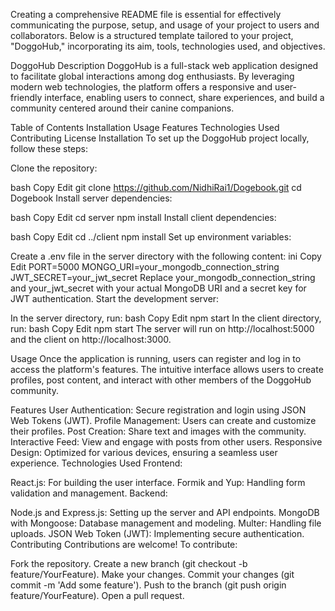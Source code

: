Creating a comprehensive README file is essential for effectively communicating the purpose, setup, and usage of your project to users and collaborators. Below is a structured template tailored to your project, "DoggoHub," incorporating its aim, tools, technologies used, and objectives.

DoggoHub
Description
DoggoHub is a full-stack web application designed to facilitate global interactions among dog enthusiasts. By leveraging modern web technologies, the platform offers a responsive and user-friendly interface, enabling users to connect, share experiences, and build a community centered around their canine companions.

Table of Contents
Installation
Usage
Features
Technologies Used
Contributing
License
Installation
To set up the DoggoHub project locally, follow these steps:

Clone the repository:

bash
Copy
Edit
git clone https://github.com/NidhiRai1/Dogebook.git
cd Dogebook
Install server dependencies:

bash
Copy
Edit
cd server
npm install
Install client dependencies:

bash
Copy
Edit
cd ../client
npm install
Set up environment variables:

Create a .env file in the server directory with the following content:
ini
Copy
Edit
PORT=5000
MONGO_URI=your_mongodb_connection_string
JWT_SECRET=your_jwt_secret
Replace your_mongodb_connection_string and your_jwt_secret with your actual MongoDB URI and a secret key for JWT authentication.
Start the development server:

In the server directory, run:
bash
Copy
Edit
npm start
In the client directory, run:
bash
Copy
Edit
npm start
The server will run on http://localhost:5000 and the client on http://localhost:3000.

Usage
Once the application is running, users can register and log in to access the platform's features. The intuitive interface allows users to create profiles, post content, and interact with other members of the DoggoHub community.

Features
User Authentication: Secure registration and login using JSON Web Tokens (JWT).
Profile Management: Users can create and customize their profiles.
Post Creation: Share text and images with the community.
Interactive Feed: View and engage with posts from other users.
Responsive Design: Optimized for various devices, ensuring a seamless user experience.
Technologies Used
Frontend:

React.js: For building the user interface.
Formik and Yup: Handling form validation and management.
Backend:

Node.js and Express.js: Setting up the server and API endpoints.
MongoDB with Mongoose: Database management and modeling.
Multer: Handling file uploads.
JSON Web Token (JWT): Implementing secure authentication.
Contributing
Contributions are welcome! To contribute:

Fork the repository.
Create a new branch (git checkout -b feature/YourFeature).
Make your changes.
Commit your changes (git commit -m 'Add some feature').
Push to the branch (git push origin feature/YourFeature).
Open a pull request.
